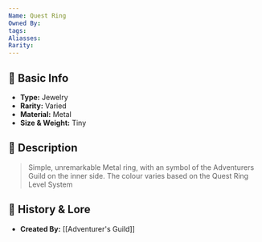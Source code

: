 ```yaml
---
Name: Quest Ring
Owned By: 
tags: 
Aliasses: 
Rarity:
---
```

## 🏺 Basic Info
- **Type:** Jewelry
- **Rarity:** Varied
- **Material:** Metal 
- **Size & Weight:**  Tiny
## 🔮 Description
> Simple, unremarkable Metal ring, with an symbol of the Adventurers Guild on the inner side. The colour varies based on the Quest Ring Level System


## 📖 History & Lore
- **Created By:** [[Adventurer's Guild]]  

